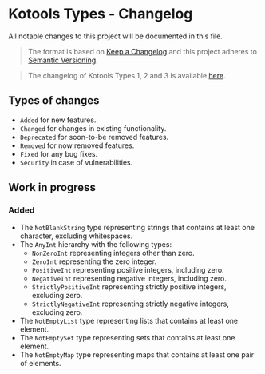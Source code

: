 # Kotools Types - Changelog

All notable changes to this project will be documented in this file.

> The format is based on [Keep a Changelog](https://keepachangelog.com/en/1.1.0)
> and this project adheres to
> [Semantic Versioning](https://semver.org/spec/v2.0.0.html).

> The changelog of Kotools Types 1, 2 and 3 is available
> [here](https://github.com/kotools/libraries/blob/types-v3.2.0/types/changelog.md).

## Types of changes

- `Added` for new features.
- `Changed` for changes in existing functionality.
- `Deprecated` for soon-to-be removed features.
- `Removed` for now removed features.
- `Fixed` for any bug fixes.
- `Security` in case of vulnerabilities.

## Work in progress

### Added

- The `NotBlankString` type representing strings that contains at least one
  character, excluding whitespaces.
- The `AnyInt` hierarchy with the following types:
    - `NonZeroInt` representing integers other than zero.
    - `ZeroInt` representing the zero integer.
    - `PositiveInt` representing positive integers, including zero.
    - `NegativeInt` representing negative integers, including zero.
    - `StrictlyPositiveInt` representing strictly positive integers, excluding
      zero.
    - `StrictlyNegativeInt` representing strictly negative integers, excluding
      zero.
- The `NotEmptyList` type representing lists that contains at least one element.
- The `NotEmptySet` type representing sets that contains at least one element.
- The `NotEmptyMap` type representing maps that contains at least one pair of
  elements.
